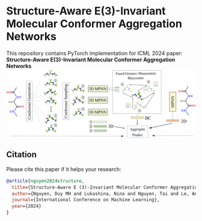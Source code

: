 # Structure-Aware E(3)-Invariant Molecular Conformer Aggregation Networks
This repository contains PyTorch implementation for ICML 2024 paper: **Structure-Aware E(3)-Invariant Molecular Conformer Aggregation Networks**
![Overview figure](https://github.com/duyhominhnguyen/conan-fgw/blob/main/figs/ala.png)

## Citation
Please cite this paper if it helps your research:
```bibtex
@article{nguyen2024structure,
  title={Structure-Aware E (3)-Invariant Molecular Conformer Aggregation Networks},
  author={Nguyen, Duy MH and Lukashina, Nina and Nguyen, Tai and Le, An T and Nguyen, TrungTin and Ho, Nhat and Peters, Jan and Sonntag, Daniel and Zaverkin, Viktor and Niepert, Mathias},
  journal={International Conference on Machine Learning},
  year={2024}
}
```
